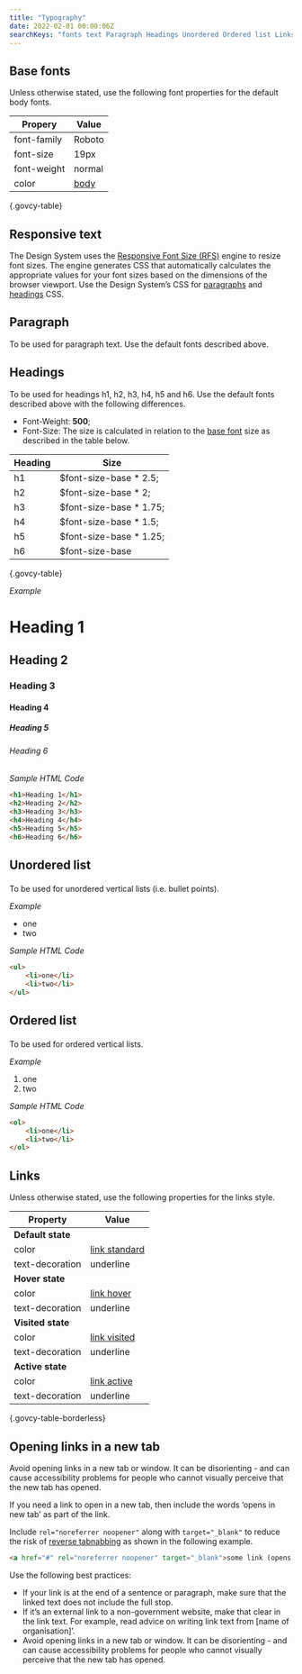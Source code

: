 ```yaml
---
title: "Typography"
date: 2022-02-01 00:00:06Z
searchKeys: "fonts text Paragraph Headings Unordered Ordered list Links"
--- 
```


## Base fonts 
Unless otherwise stated, use the following font properties for the default body fonts. 

|Propery     |Value       |
|------------|------------|
|font-family | Roboto     |
|font-size   | 19px       |
|font-weight | normal     |
|color       | [body](../colour/)|

{.govcy-table}

## Responsive text
The Design System uses the  [Responsive Font Size (RFS)](https://github.com/twbs/rfs/) engine to resize font sizes. The engine generates CSS that automatically calculates the appropriate values for your font sizes based on the dimensions of the browser viewport. Use the Design System’s CSS for [paragraphs](#paragraph) and [headings](#headings) CSS.

## Paragraph
To be used for paragraph text. Use the default fonts described above.

## Headings
To be used for headings h1, h2, h3, h4, h5 and h6. Use the default fonts described above with the following differences. 

- Font-Weight: **500**;
- Font-Size: The size is calculated in relation to the [base font](#base-fonts) size as described in the table below. 

|Heading |Size                     |
|--------|-------------------------|
|h1      | $font-size-base * 2.5;  |
|h2      | $font-size-base * 2;    |
|h3      | $font-size-base * 1.75; |
|h4      | $font-size-base * 1.5;  |
|h5      | $font-size-base * 1.25; |
|h6      | $font-size-base         |

{.govcy-table}

*Example*
<div class="govcy-container govcy-p-4  govcy-br-1 govcy-br-standard govcy-mb-4">
<h1>Heading 1</h1>
<h2>Heading 2</h2>
<h3>Heading 3</h3>
<h4>Heading 4</h4>
<h5>Heading 5</h5>  
<h6>Heading 6</h6>
</div>

*Sample HTML Code*
```html
<h1>Heading 1</h1>
<h2>Heading 2</h2>
<h3>Heading 3</h3>
<h4>Heading 4</h4>
<h5>Heading 5</h5>
<h6>Heading 6</h6>
```

## Unordered list <ul>
To be used for unordered vertical lists (i.e. bullet points). 

*Example*
<div class="govcy-container govcy-p-4  govcy-br-1 govcy-br-standard govcy-mb-4">
<ul>
    <li>one</li>
    <li>two</li>
</ul>
</div>

*Sample HTML Code*
```html
<ul>
    <li>one</li>
    <li>two</li>
</ul>
```

## Ordered list <ol>
To be used for ordered vertical lists. 

*Example*
<div class="govcy-container govcy-p-4  govcy-br-1 govcy-br-standard govcy-mb-4">
<ol>
    <li>one</li>
    <li>two</li>
</ol>
</div>

*Sample HTML Code*
```html
<ol>
    <li>one</li>
    <li>two</li>
</ol>
```

## Links

Unless otherwise stated, use the following properties for the links style. 

|Property               |Value                     |
|-----------------------|--------------------------|
|**Default state**      |                          |
|color                  |[link standard](../colour/#link-colours)|
|text-decoration        |underline|
|**Hover state**      |                          |
|color                  |[link hover](../colour/#link-colours)|
|text-decoration        |underline|
|**Visited state**      |                          |
|color                  |[link visited](../colour/#link-colours)|
|text-decoration        |underline|
|**Active state**      |                          |
|color                  |[link active](../colour/#link-colours)|
|text-decoration        |underline|

{.govcy-table-borderless}

## Opening links in a new tab
Avoid opening links in a new tab or window. It can be disorienting - and can cause accessibility problems for people who cannot visually perceive that the new tab has opened.

If you need a link to open in a new tab, then include the words ‘opens in new tab’ as part of the link. 

Include `rel="noreferrer noopener"` along with `target="_blank"` to reduce the risk of [reverse tabnabbing](https://owasp.org/www-community/attacks/Reverse_Tabnabbing) as shown in the following example.

```html
<a href="#" rel="noreferrer noopener" target="_blank">some link (opens in new tab)</a>
```

Use the following best practices:
- If your link is at the end of a sentence or paragraph, make sure that the linked text does not include the full stop.
- If it’s an external link to a non-government website, make that clear in the link text. For example, read advice on writing link text from [name of organisation]’. 
- Avoid opening links in a new tab or window. It can be disorienting - and can cause accessibility problems for people who cannot visually perceive that the new tab has opened.
